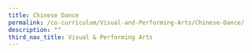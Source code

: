 ```yaml
---
title: Chinese Dance
permalink: /co-curriculum/Visual-and-Performing-Arts/Chinese-Dance/
description: ""
third_nav_title: Visual & Performing Arts
---
```

